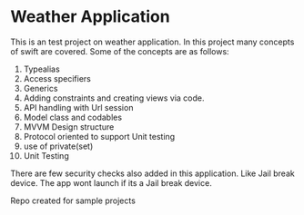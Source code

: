 # Weather Application

This is an test project on weather application. In this project many concepts of swift are covered. Some of the concepts are as follows:

1. Typealias
2. Access specifiers
3. Generics
4. Adding constraints and creating views via code.
5. API handling with Url session
6. Model class and codables
7. MVVM Design structure
8. Protocol oriented to support Unit testing
9. use of private(set)
10. Unit Testing

There are few security checks also added in this application. Like Jail break device. The app wont launch if its a Jail break device.

Repo created for sample projects
